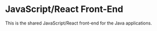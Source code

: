 # JavaScript/React Front-End
This is the shared JavaScript/React front-end for the Java applications.
